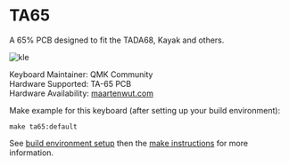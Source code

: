 TA65
====

A 65% PCB designed to fit the TADA68, Kayak and others.

![kle](https://maartenwut.com/wp-content/uploads/2019/02/ta-65-layouts-768x420.png)

Keyboard Maintainer: QMK Community<br>
Hardware Supported: TA-65 PCB<br>
Hardware Availability: [maartenwut.com](https://maartenwut.com/product/ta-65/)<br>

Make example for this keyboard (after setting up your build environment):

    make ta65:default

See [build environment setup](https://docs.qmk.fm/#/getting_started_build_tools) then the [make instructions](https://docs.qmk.fm/#/getting_started_make_guide) for more information.

